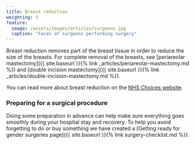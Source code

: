 ```yaml
---
title: Breast reduction
weighting: 5
feature:
  image: /assets/images/articles/surgeons.jpg
  caption: "Faces of surgeons performing surgery"
---
```


Breast reduction removes part of the breast tissue in order to reduce the size of the breasts. For complete removal of the breasts, see [periareolar mastectomy]({{ site.baseurl }}{% link _articles/periareolar-mastectomy.md %}) and [double incision mastectomy]({{ site.baseurl }}{% link _articles/double-incision-mastectomy.md %}).

You can read more about breast reduction on the [NHS Choices website](https://www.nhs.uk/conditions/cosmetic-procedures/breast-enlargement/).

### Preparing for a surgical procedure

Doing some preparation in advance can help make sure everything goes smoothly during your hospital stay and recovery. To help you avoid forgetting to do or buy something we have created a [Getting ready for gender surgeries page]({{ site.baseurl }}{% link surgery-checklist.md %}).